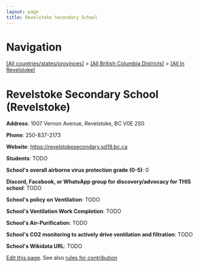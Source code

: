```yaml
---
layout: page
title: Revelstoke Secondary School
---
```

# Navigation

[[All countries/states/provinces]](../../..) > [[All British Columbia Districts]](../..) > [[All In Revelstoke]](..)

# Revelstoke Secondary School (Revelstoke)

**Address**: 1007 Vernon Avenue, Revelstoke, BC V0E 2S0

**Phone**: 250-837-2173

**Website**: <https://revelstokesecondary.sd19.bc.ca>

**Students**: TODO

**School's overall airborne virus protection grade (0-5)**: 0

**Discord, Facebook, or WhatsApp group for discovery/advocacy for THIS school**: TODO

**School's policy on Ventilation**: TODO

**School's Ventilation Work Completion**: TODO

**School's Air-Purification**: TODO

**School's CO2 monitoring to actively drive ventilation and filtration**: TODO

**School's Wikidata URL**: TODO


[Edit this page](https://github.com/ventilate-schools/BC/edit/main/./Revelstoke/Revelstoke_Secondary_School.md). See also [rules for contribution](../../../contribution-rules/)